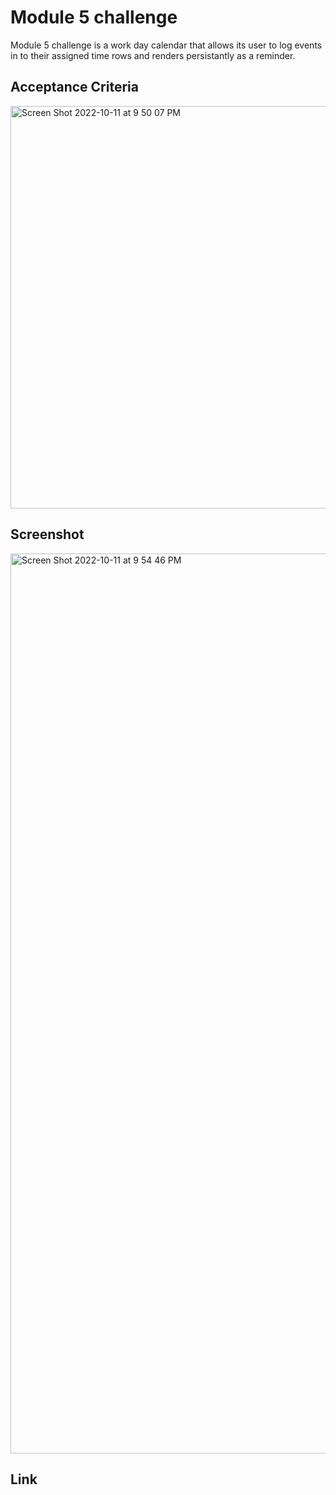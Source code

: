 # Module 5 challenge
Module 5 challenge is a work day calendar that allows its user to log events in to their assigned time rows and renders persistantly as a reminder.

## Acceptance Criteria

<img width="644" alt="Screen Shot 2022-10-11 at 9 50 07 PM" src="https://user-images.githubusercontent.com/98119774/195231171-86820321-6d68-4558-bc41-472862abd591.png">

## Screenshot

<img width="1440" alt="Screen Shot 2022-10-11 at 9 54 46 PM" src="https://user-images.githubusercontent.com/98119774/195231238-e69a4860-dead-45ae-bdb1-af990d5d54e0.png">

## Link 
